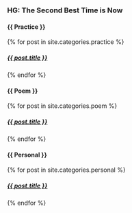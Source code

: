### HG: The Second Best Time is Now

#### {{ Practice }}
  
{% for post in site.categories.practice %}
  <h5><a href="{{ post.url }}">{{ post.title }}</a></h5>
{% endfor %}
    
#### {{ Poem }}
  
{% for post in site.categories.poem %}
  <h5><a href="{{ post.url }}">{{ post.title }}</a></h5>
{% endfor %}

#### {{ Personal }}
  
{% for post in site.categories.personal %}
  <h5><a href="{{ post.url }}">{{ post.title }}</a></h5>
{% endfor %}
